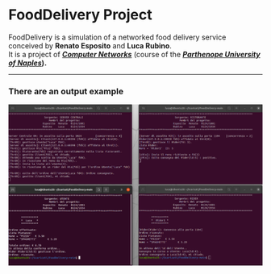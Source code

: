 <h1> FoodDelivery Project </h1>
FoodDelivery is a simulation of a networked food delivery service conceived by <b>Renato Esposito</b> and <b>Luca Rubino</b>. 
<br>It is a project of <a href="https://www.uniparthenope.it/ugov/degreecourse/43355"><i><b>Computer Networks</i></b></a> (course of the <b><i><a href="https://www.uniparthenope.it/">Parthenope University of Naples</a></i></strong>).
<hr>
<h3> There are an output example </h3>
<img src="output.png" >

